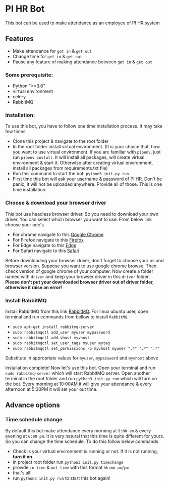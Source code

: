 # PI HR Bot
This bot can be used to make attendance as an employee of PI HR system

## Features
* Make attendance for `get in` & `get out`
* Change time for `get in` & `get out`
* Pause any feature of making attendance between `get in` & `get out`

### Some prerequisite:
* Python ">=3.6"
* virtual environment
* celery
* RabbitMQ

### Installation:
To use this bot, you have to follow one time installation process. It may take few times.

* Clone this project & navigate to the root folder
* In the root folder install virtual environment. (It is your choice that, how you want to use virtual environment. If you are familiar with `pipenv`, just run `pipenv install`. It will install all packages, will create virtual environment & start it. Otherwise after creating virtual environment, install all packages from requirements.txt file)
* Run this command to start the bot! `python3 init.py run`
* First time this bot will ask your username & password of PI HR. Don't be panic, it will not be uploaded anywhere. Provide all of those. This is one time installation.

### Choose & download your browser driver
This bot use headless browser driver. So you need to download your own driver. You can select which browser you want to use. From below link choose your one's
* For chrome navigate to this [Google Chrome](https://sites.google.com/a/chromium.org/chromedriver/downloads)
* For Firefox navigate to this [Firefox](https://github.com/mozilla/geckodriver/releases)
* For Edge navigate to this [Edge](https://developer.microsoft.com/en-us/microsoft-edge/tools/webdriver/)
* For Safari navigate to this [Safari](https://webkit.org/blog/6900/webdriver-support-in-safari-10/)

Before downloading your browser driver, don't forget to choose your os and browser version. Suppose you want to use google chrome browse. Then check version of google chrome of your computer.
Now create a folder named with `driver` and keep your browser driver in this `driver` folder. **Please don't put your downloaded browser driver out of driver folder, otherwise it raise an error!**

### Install RabbitMQ
Install RabbitMQ from this link [RabbitMQ](https://www.rabbitmq.com/download.html). For linux ubuntu user, open terminal and run commands from bellow to install `RabbitMQ`:
* `sudo apt-get install rabbitmq-server`
* `sudo rabbitmqctl add_user myuser mypassword`
* `sudo rabbitmqctl add_vhost myvhost`
* `sudo rabbitmqctl set_user_tags myuser mytag`
* `sudo rabbitmqctl set_permissions -p myvhost myuser ".*" ".*" ".*"`

Substitute in appropriate values for `myuser`, `mypassword` and `myvhost` above

Installation complete! Now let's use this bot.
Open your terminal and run `sudo rabbitmq-server` which will start RabbitMQ server. Open another terminal in the root folder and run `python3 init.py run` which will turn on the bot.
Every morning at 10:00AM it will give your attendance & every afternoon at 5:30PM it will set your out time.


## Advance options

### Time schedule change
By default this bot make attendance every morning at `9:00 am` & every evening at `6:00 pm`. It is very natural that this time is quite different for yours. So you can change the time schedule. To do this follow below commands
* Check is your virtual environment is running or not. If it is not running, **turn it on**
* in project root folder run `python3 init.py timechange`
* provide `in time` & `out time` with this format `hh:mm am/pm`
* that's all!
* run `python3 init.py run` to start this bot again!